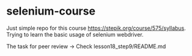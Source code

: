 # selenium-course
Just simple repo for this course https://stepik.org/course/575/syllabus.
Trying to learn the basic usage of selenium webdriver.

The task for peer review -> Check lesson18_step9/README.md 

